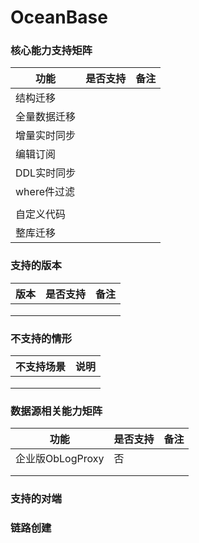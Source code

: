 # OceanBase

### 核心能力支持矩阵

| 功能       | 是否支持 | 备注 |
| -------- | ---- | -- |
| 结构迁移     |      |    |
| 全量数据迁移   |      |    |
| 增量实时同步   |      |    |
| 编辑订阅     |      |    |
| DDL实时同步  |      |    |
| where件过滤 |      |    |
|          |      |    |
| 自定义代码    |      |    |
| 整库迁移     |      |    |

### 支持的版本

| 版本 | 是否支持 | 备注 |
| -- | ---- | -- |
|    |      |    |
|    |      |    |
|    |      |    |

### 不支持的情形

| 不支持场景 | 说明 |
| ----- | -- |
|       |    |
|       |    |
|       |    |

### 数据源相关能力矩阵

| 功能            | 是否支持 | 备注 |
| ------------- | ---- | -- |
| 企业版ObLogProxy | 否    |    |
|               |      |    |
|               |      |    |

### 支持的对端

### 链路创建
